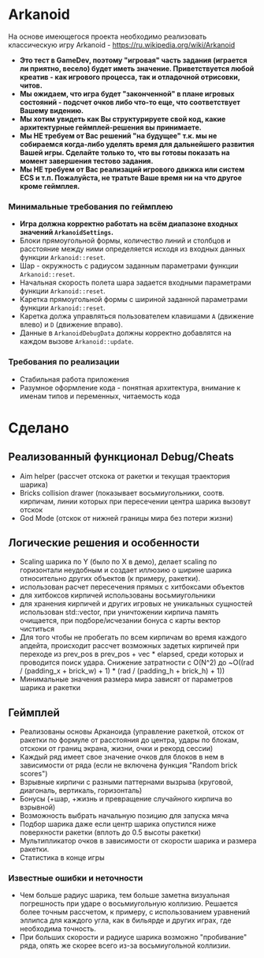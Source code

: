 # Arkanoid
На основе имеющегося проекта необходимо реализовать классическую игру Arkanoid - https://ru.wikipedia.org/wiki/Arkanoid

 - **Это тест в GameDev, поэтому "игровая" часть задания (играется ли приятно, весело) будет иметь значение. Приветствуется любой креатив - как игрового процесса, так и отладочной отрисовки, читов.**
 - **Мы ожидаем, что игра будет "законченной" в плане игровых состояний - подсчет очков либо что-то еще, что соответствует Вашему видению.**
 - **Мы хотим увидеть как Вы структурируете свой код, какие архитектурные геймплей-решения вы принимаете.**
 - **Мы НЕ требуем от Вас решений "на будущее" т.к. мы не собираемся когда-либо уделять время для дальнейшего развития Вашей игры. Сделайте только то, что вы готовы показать на момент завершения тестово задания.**
 - **Мы НЕ требуем от Вас реализаций игрового движка или систем ECS и т.п. Пожалуйста, не тратьте Ваше время ни на что другое кроме геймплея.**
 
### Минимальные требования по геймплею
 - **Игра должна корректно работать на всём диапазоне входных значений `ArkanoidSettings`.**
 - Блоки прямоугольной формы, количество линий и столбцов и расстояние между ними определяется исходя из входных данных функции `Arkanoid::reset`.
 - Шар - окружность с радиусом заданным параметрами функции `Arkanoid::reset`.
 - Начальная скорость полета шара задается входными параметрами функции `Arkanoid::reset`.
 - Каретка прямоугольной формы с шириной заданной параметрами функции `Arkanoid::reset`. 
 - Каретка должа управляться пользователем клавишами `A` (движение влево) и `D` (движение вправо).
 - Данные в `ArkanoidDebugData` должны корректно добавлятся на каждом вызове `Arkanoid::update`.
 
### Требования по реализации
 - Стабильная работа приложения
 - Разумное оформление кода - понятная архитектура, внимание к именам типов и переменных, читаемость кода

# Сделано
## Реализованный функционал Debug/Cheats
- Aim helper (рассчет отскока от ракетки и текущая траектория шарика)
- Bricks collision drawer (показывает восьмиугольники, соотв. кирпичам, линии которых при пересечении центра шарика вызовут отскок
- God Mode (отскок от нижней границы мира без потери жизни)

## Логические решения и особенности
- Scaling шарика по Y (было по X в демо), делает scaling по горизонтали неудобным и создает иллюзию о ширине шарика относительно других объектов (к примеру, ракетки).
- использован расчет пересечения прямых с хитбоксами объектов
- для хитбоксов кирпичей использованы восьмиугольники
- для хранения кирпичей и других игровых не уникальных сущностей использован std::vector, при уничтожении кирпича память очищается, при подборе/исчезании бонуса с карты вектор чиститься
- Для того чтобы не пробегать по всем кирпичам во время каждого апдейта, происходит рассчет возможных задетых кирпичей при переходе из prev_pos в prev_pos + vec * elapsed, среди которых и проводится поиск удара. Снижение затратности с O(N^2) до ~O((rad / (padding_x + brick_w) + 1) * (rad / (padding_h + brick_h) + 1))
- Минимальные значения размера мира зависят от параметров шарика и ракетки

## Геймплей
- Реализованы основы Арканоида (управление ракеткой, отскок от ракетки по формуле от расстояния до центра, удары по блокам, отскоки от границ экрана, жизни, очки и рекорд сессии)
- Каждый ряд имеет свое значение очков для блоков в нем в зависимости от ряда (если не включена функция "Random brick scores")
- Взрывные кирпичи с разными паттернами вызрыва (круговой, диагональ, вертикаль, горизонталь)
- Бонусы (+шар, +жизнь и превращение случайного кирпича во взрывной)
- Возможность выбрать начальную позицию для запуска мяча
- Подбор шарика даже если центр шарика опустился ниже поверхности ракетки (вплоть до 0.5 высоты ракетки)
- Мультипликатор очков в зависимости от скорости шарика и размера ракетки. 
- Статистика в конце игры

### Известные ошибки и неточности
- Чем больше радиус шарика, тем больше заметна визуальная погрешность при ударе о восьмиугольную коллизию. Решается более точным рассчетом, к примеру, с использованием уравнений эллипса для каждого угла, как в бильярде и других играх, где необходима точность.
- При больших скорости и радиусе шарика возможно "пробивание" ряда, опять же скорее всего из-за восьмиугольной коллизии.


